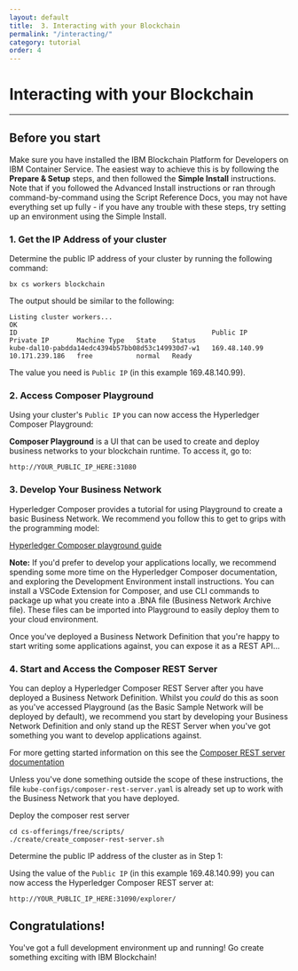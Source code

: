 ```yaml
---
layout: default
title:  3. Interacting with your Blockchain
permalink: "/interacting/"
category: tutorial
order: 4
---
```


# Interacting with your Blockchain
* * *

## Before you start
Make sure you have installed the IBM Blockchain Platform for Developers on IBM Container Service.  The easiest way to achieve this is by following the  **Prepare & Setup** steps, and then followed the **Simple Install** instructions.  Note that if you followed the Advanced Install instructions or ran through command-by-command using the Script Reference Docs, you may not have everything set up fully - if you have any trouble with these steps, try setting up an environment using the Simple Install.

### 1. Get the IP Address of your cluster

Determine the public IP address of your cluster by running the following command:
```
bx cs workers blockchain
```

The output should be similar to the following:
```
Listing cluster workers...
OK
ID                                                 Public IP      Private IP       Machine Type   State    Status
kube-dal10-pabdda14edc4394b57bb08d53c149930d7-w1   169.48.140.99   10.171.239.186   free           normal   Ready
```

The value you need is `Public IP` (in this example 169.48.140.99).

### 2. Access Composer Playground

Using your cluster's `Public IP` you can now access the Hyperledger Composer Playground:

**Composer Playground** is a UI that can be used to create and deploy business networks to your blockchain runtime.  To access it, go to:
```
http://YOUR_PUBLIC_IP_HERE:31080
```

### 3. Develop Your Business Network

Hyperledger Composer provides a tutorial for using Playground to create a basic Business Network.  We recommend you follow this to get to grips with the programming model:

[Hyperledger Composer playground guide](https://hyperledger.github.io/composer/tutorials/playground-guide.html)

**Note:** If you'd prefer to develop your applications locally, we recommend spending some more time on the Hyperledger Composer documentation, and exploring the Development Environment install instructions.  You can install a VSCode Extension for Composer, and use CLI commands to package up what you create into a .BNA file (Business Network Archive file).  These files can be imported into Playground to easily deploy them to your cloud environment.

Once you've deployed a Business Network Definition that you're happy to start writing some applications against, you can expose it as a REST API...

### 4. Start and Access the Composer REST Server

You can deploy a Hyperledger Composer REST Server after you have deployed a Business Network Definition.  Whilst you _could_ do this as soon as you've accessed Playground (as the Basic Sample Network will be deployed by default), we recommend you start by developing your Business Network Definition and only stand up the REST Server when you've got something you want to develop applications against.

For more getting started information on this see the [Composer REST server documentation](https://hyperledger.github.io/composer/integrating/integrating-index.html)

Unless you've done something outside the scope of these instructions, the file `kube-configs/composer-rest-server.yaml` is already set up to work with the Business Network that you have deployed.

Deploy the composer rest server
```
cd cs-offerings/free/scripts/
./create/create_composer-rest-server.sh
```

Determine the public IP address of the cluster as in Step 1:

Using the value of the `Public IP` (in this example 169.48.140.99) you can now access the Hyperledger Composer REST server at:
```
http://YOUR_PUBLIC_IP_HERE:31090/explorer/
```

## Congratulations!
You've got a full development environment up and running!  Go create something exciting with IBM Blockchain!
